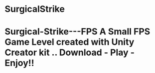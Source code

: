 # SurgicalStrike
 # Surgical-Strike---FPS A Small FPS Game Level created with Unity Creator kit .. Download - Play - Enjoy!! 
